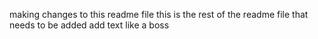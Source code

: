 making changes to this readme file
this is the rest of the readme file that needs to be added
add text like a boss
